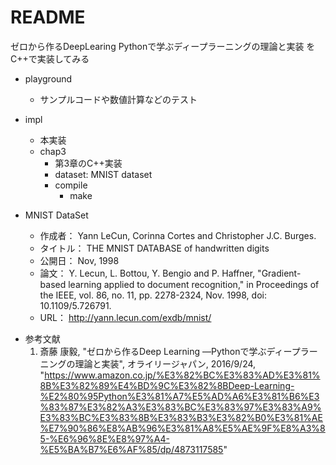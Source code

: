 # README
ゼロから作るDeepLearing Pythonで学ぶディープラーニングの理論と実装 をC++で実装してみる

- playground
  - サンプルコードや数値計算などのテスト
- impl
  - 本実装
  - chap3
    - 第3章のC++実装
    - dataset: MNIST dataset
    - compile
      - make

- MNIST DataSet
  - 作成者： Yann LeCun, Corinna Cortes and Christopher J.C. Burges.
  - タイトル： THE MNIST DATABASE of handwritten digits
  - 公開日： Nov, 1998
  - 論文： Y. Lecun, L. Bottou, Y. Bengio and P. Haffner, "Gradient-based learning applied to document recognition," in Proceedings of the IEEE, vol. 86, no. 11, pp. 2278-2324, Nov. 1998, doi: 10.1109/5.726791.
  - URL： http://yann.lecun.com/exdb/mnist/

* 参考文献
  1. 斎藤 康毅, "ゼロから作るDeep Learning ―Pythonで学ぶディープラーニングの理論と実装", オライリージャパン, 2016/9/24, "https://www.amazon.co.jp/%E3%82%BC%E3%83%AD%E3%81%8B%E3%82%89%E4%BD%9C%E3%82%8BDeep-Learning-%E2%80%95Python%E3%81%A7%E5%AD%A6%E3%81%B6%E3%83%87%E3%82%A3%E3%83%BC%E3%83%97%E3%83%A9%E3%83%BC%E3%83%8B%E3%83%B3%E3%82%B0%E3%81%AE%E7%90%86%E8%AB%96%E3%81%A8%E5%AE%9F%E8%A3%85-%E6%96%8E%E8%97%A4-%E5%BA%B7%E6%AF%85/dp/4873117585"